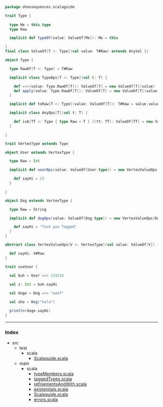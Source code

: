 
```scala
package ohnosequences.scalaguide

trait Type {
  
  type Me = this.type
  type Raw

  implicit def typeOf(value: ValueOf[Me]): Me = this

}
final class ValueOf[T <: Type](val value: T#Raw) extends AnyVal {}

object Type {

  type RawOf[T <: Type] = T#Raw

  implicit class TypeOps[T <: Type](val t: T) {

    def =>>(value: Type.RawOf[T]): ValueOf[T] = new ValueOf[T](value)
    def apply(value: Type.RawOf[T]): ValueOf[T] = new ValueOf[T](value)
  }

  implicit def toRaw[T <: Type](value: ValueOf[T]): T#Raw = value.value

  implicit class AnyOps[T](val t: T) {

    def isA[TT <: Type { type Raw = T } ](tt: TT): ValueOf[TT] = new ValueOf[TT](t)
  }

}

trait VertexType extends Type

object User extends VertexType { 

  type Raw = Int

  implicit def userOps(value: ValueOf[User.type]) = new VertexValueOps[User.type](value) {

    def sayHi = 23
  }

}

object Dog extends VertexType {

  type Raw = String

  implicit def dogOps(value: ValueOf[Dog.type]) = new VertexValueOps[Dog.type](value) {

    def sayHi = "fuck you Tagged"
  }
}

abstract class VertexValueOps[V <: VertexType](val value: ValueOf[V]) {

  def sayHi: V#Raw
}

trait useUser {
  
  val buh = User =>> 234234

  val z: Int = buh.sayHi

  val doge = Dog =>> "woof"

  val uho = Dog("hola")

  println(doge.sayHi)
}


```


------

### Index

+ src
  + test
    + scala
      + [Scalaguide.scala][test/scala/Scalaguide.scala]
  + main
    + scala
      + [typeMembers.scala][main/scala/typeMembers.scala]
      + [taggedTypes.scala][main/scala/taggedTypes.scala]
      + [refinementsAndWith.scala][main/scala/refinementsAndWith.scala]
      + [existentials.scala][main/scala/existentials.scala]
      + [Scalaguide.scala][main/scala/Scalaguide.scala]
      + [errors.scala][main/scala/errors.scala]

[test/scala/Scalaguide.scala]: ../../test/scala/Scalaguide.scala.md
[main/scala/typeMembers.scala]: typeMembers.scala.md
[main/scala/taggedTypes.scala]: taggedTypes.scala.md
[main/scala/refinementsAndWith.scala]: refinementsAndWith.scala.md
[main/scala/existentials.scala]: existentials.scala.md
[main/scala/Scalaguide.scala]: Scalaguide.scala.md
[main/scala/errors.scala]: errors.scala.md